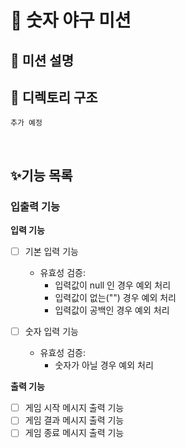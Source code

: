 # 🥎 숫자 야구 미션

## 📌 미션 설명


## 📂 디렉토리 구조
```
추가 예정
```

<br/>

## ✨기능 목록

### 입출력 기능

**입력 기능**

- [ ] 기본 입력 기능
  - 유효성 검증:
    - 입력값이 null 인 경우 예외 처리
    - 입력값이 없는("") 경우 예외 처리
    - 입력값이 공백인 경우 예외 처리

- [ ] 숫자 입력 기능
  - 유효성 검증:
    - 숫자가 아닐 경우 예외 처리

**출력 기능**

- [ ] 게임 시작 메시지 출력 기능
- [ ] 게임 결과 메시지 출력 기능
- [ ] 게임 종료 메시지 출력 기능
